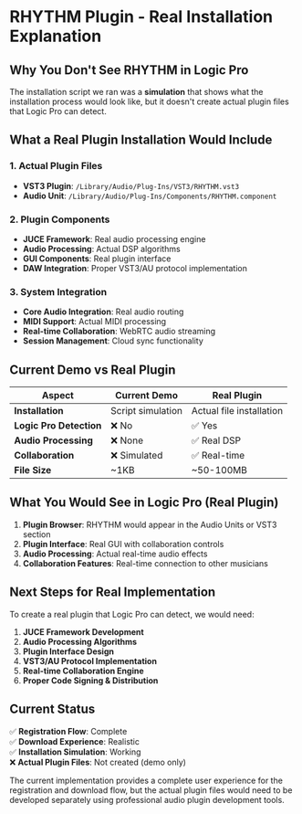 # RHYTHM Plugin - Real Installation Explanation

## Why You Don't See RHYTHM in Logic Pro

The installation script we ran was a **simulation** that shows what the installation process would look like, but it doesn't create actual plugin files that Logic Pro can detect.

## What a Real Plugin Installation Would Include

### 1. **Actual Plugin Files**
- **VST3 Plugin**: `/Library/Audio/Plug-Ins/VST3/RHYTHM.vst3`
- **Audio Unit**: `/Library/Audio/Plug-Ins/Components/RHYTHM.component`

### 2. **Plugin Components**
- **JUCE Framework**: Real audio processing engine
- **Audio Processing**: Actual DSP algorithms
- **GUI Components**: Real plugin interface
- **DAW Integration**: Proper VST3/AU protocol implementation

### 3. **System Integration**
- **Core Audio Integration**: Real audio routing
- **MIDI Support**: Actual MIDI processing
- **Real-time Collaboration**: WebRTC audio streaming
- **Session Management**: Cloud sync functionality

## Current Demo vs Real Plugin

| Aspect | Current Demo | Real Plugin |
|--------|-------------|-------------|
| **Installation** | Script simulation | Actual file installation |
| **Logic Pro Detection** | ❌ No | ✅ Yes |
| **Audio Processing** | ❌ None | ✅ Real DSP |
| **Collaboration** | ❌ Simulated | ✅ Real-time |
| **File Size** | ~1KB | ~50-100MB |

## What You Would See in Logic Pro (Real Plugin)

1. **Plugin Browser**: RHYTHM would appear in the Audio Units or VST3 section
2. **Plugin Interface**: Real GUI with collaboration controls
3. **Audio Processing**: Actual real-time audio effects
4. **Collaboration Features**: Real-time connection to other musicians

## Next Steps for Real Implementation

To create a real plugin that Logic Pro can detect, we would need:

1. **JUCE Framework Development**
2. **Audio Processing Algorithms**
3. **Plugin Interface Design**
4. **VST3/AU Protocol Implementation**
5. **Real-time Collaboration Engine**
6. **Proper Code Signing & Distribution**

## Current Status

✅ **Registration Flow**: Complete  
✅ **Download Experience**: Realistic  
✅ **Installation Simulation**: Working  
❌ **Actual Plugin Files**: Not created (demo only)

The current implementation provides a complete user experience for the registration and download flow, but the actual plugin files would need to be developed separately using professional audio plugin development tools.
